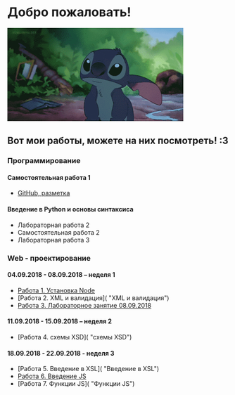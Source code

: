 # Добро пожаловать!

![Привет!](giphy.gif 'Рад тебя видеть!')

## Вот мои работы, можете на них посмотреть! :3

### Программирование

#### Самостоятельная работа 1
+ [GitHub, разметка](https://github.com/MozartArthur/Programming/blob/master/SM1.md 'GitHub, разметка')

#### Введение в Python и основы синтаксиса
+ Лабораторная работа 2 
+ Самостоятельная работа 2 
+ Лабораторная работа 3


### Web - проектирование

#### 04.09.2018 - 08.09.2018 – неделя 1

+  [Работа 1. Установка Node](https://github.com/MozartArthur/Web/blob/master/work1.node.md "Установка Node")
+  [Работа 2. XML и валидация]( "XML и валидация")
+  [Работа 3. Лабораторное занятие 08.09.2018](https://github.com/MozartArthur/Web/blob/master/08-09-2018.md "Лабораторное занятие 08.09.2018")

#### 11.09.2018 - 15.09.2018 – неделя 2

+  [Работа 4. схемы XSD]( "схемы XSD")

#### 18.09.2018 - 22.09.2018 - неделя 3

+  [Работа 5. Введение в XSL]( "Введение в XSL")
+  [Работа 6. Введение JS](https://github.com/MozartArthur/Web/blob/master/22-09-2018(1).md "Введение JS")
+  [Работа 7. Функции JS]( "Функции JS")


    

